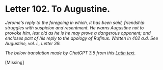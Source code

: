<h1>Letter 102. To Augustine.</h1>

<p><i>Jerome's reply to the foregoing in which, it has been said, friendship struggles with suspicion and resentment. He warns Augustine not to provoke him, lest old as he is he may prove a dangerous opponent; and encloses part of his reply to the apology of Rufinus. Written in 402 a.d. See Augustine, vol. i., Letter 39.

The below translation made by ChatGPT 3.5 from this <a href='https://catholiclibrary.org/library/view?docId=Fathers-OR/PL.022.html;chunk.id=00000293'>Latin text</a>.</i></p>

[Missing]